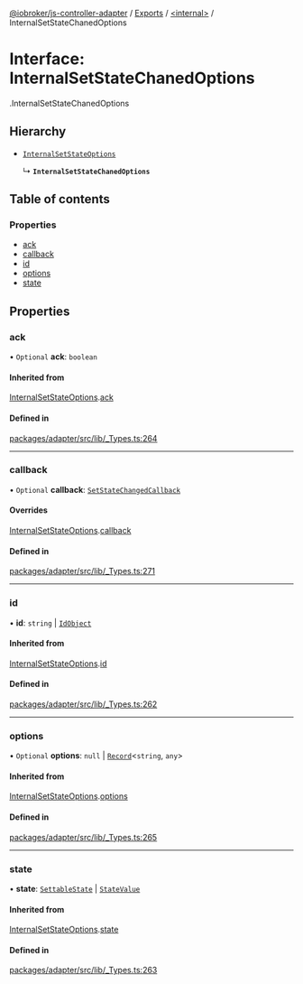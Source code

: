 [@iobroker/js-controller-adapter](../README.md) / [Exports](../modules.md) / [<internal\>](../modules/internal_.md) / InternalSetStateChanedOptions

# Interface: InternalSetStateChanedOptions

[<internal>](../modules/internal_.md).InternalSetStateChanedOptions

## Hierarchy

- [`InternalSetStateOptions`](internal_.InternalSetStateOptions.md)

  ↳ **`InternalSetStateChanedOptions`**

## Table of contents

### Properties

- [ack](internal_.InternalSetStateChanedOptions.md#ack)
- [callback](internal_.InternalSetStateChanedOptions.md#callback)
- [id](internal_.InternalSetStateChanedOptions.md#id)
- [options](internal_.InternalSetStateChanedOptions.md#options)
- [state](internal_.InternalSetStateChanedOptions.md#state)

## Properties

### ack

• `Optional` **ack**: `boolean`

#### Inherited from

[InternalSetStateOptions](internal_.InternalSetStateOptions.md).[ack](internal_.InternalSetStateOptions.md#ack)

#### Defined in

[packages/adapter/src/lib/_Types.ts:264](https://github.com/ioBroker/ioBroker.js-controller/blob/10c2c37d/packages/adapter/src/lib/_Types.ts#L264)

___

### callback

• `Optional` **callback**: [`SetStateChangedCallback`](../modules/internal_.md#setstatechangedcallback)

#### Overrides

[InternalSetStateOptions](internal_.InternalSetStateOptions.md).[callback](internal_.InternalSetStateOptions.md#callback)

#### Defined in

[packages/adapter/src/lib/_Types.ts:271](https://github.com/ioBroker/ioBroker.js-controller/blob/10c2c37d/packages/adapter/src/lib/_Types.ts#L271)

___

### id

• **id**: `string` \| [`IdObject`](internal_.IdObject.md)

#### Inherited from

[InternalSetStateOptions](internal_.InternalSetStateOptions.md).[id](internal_.InternalSetStateOptions.md#id)

#### Defined in

[packages/adapter/src/lib/_Types.ts:262](https://github.com/ioBroker/ioBroker.js-controller/blob/10c2c37d/packages/adapter/src/lib/_Types.ts#L262)

___

### options

• `Optional` **options**: ``null`` \| [`Record`](../modules/internal_.md#record)<`string`, `any`\>

#### Inherited from

[InternalSetStateOptions](internal_.InternalSetStateOptions.md).[options](internal_.InternalSetStateOptions.md#options)

#### Defined in

[packages/adapter/src/lib/_Types.ts:265](https://github.com/ioBroker/ioBroker.js-controller/blob/10c2c37d/packages/adapter/src/lib/_Types.ts#L265)

___

### state

• **state**: [`SettableState`](../modules/internal_.md#settablestate) \| [`StateValue`](../modules/internal_.md#statevalue)

#### Inherited from

[InternalSetStateOptions](internal_.InternalSetStateOptions.md).[state](internal_.InternalSetStateOptions.md#state)

#### Defined in

[packages/adapter/src/lib/_Types.ts:263](https://github.com/ioBroker/ioBroker.js-controller/blob/10c2c37d/packages/adapter/src/lib/_Types.ts#L263)
